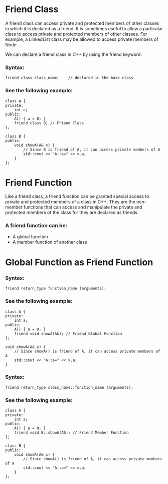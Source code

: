 # Friend Class
A friend class can access private and protected members of other classes in which it is declared as a friend. It is sometimes useful to allow a particular class to access private and protected members of other classes. For example, a LinkedList class may be allowed to access private members of Node.

We can declare a friend class in C++ by using the friend keyword.

### Syntax:
```
friend class class_name;    // declared in the base class
```

### See the following example:

```
class A {
private:
    int a;
public:
    A() { a = 0; }
    friend class B; // Friend Class
};

class B {
public:
    void showA(A& x) {
        // Since B is friend of A, it can access private members of A
        std::cout << "A::a=" << x.a;
    }
};

```


# Friend Function
Like a friend class, a friend function can be granted special access to private and protected members of a class in C++. They are the non-member functions that can access and manipulate the private and protected members of the class for they are declared as friends.

### A friend function can be:

- A global function
- A member function of another class


# Global Function as Friend Function

### Syntax:
```
friend return_type function_name (arguments);
```

### See the following example:

```
class A {
private:
    int a;
public:
    A() { a = 0; }
    friend void showA(A&); // Friend Global Function
};

void showA(A& x) {
    // Since showA() is friend of A, it can access private members of A
    std::cout << "A::a=" << x.a;
}

```


### Syntax:
```
friend return_type class_name::function_name (arguments);
```

### See the following example:

```
class A {
private:
    int a;
public:
    A() { a = 0; }
    friend void B::showA(A&); // Friend Member Function
};

class B {
public:
    void showA(A& x) {
        // Since showA() is friend of A, it can access private members of A
        std::cout << "A::a=" << x.a;
    }
};

```